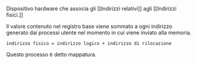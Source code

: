 Dispositivo hardware che associa gli [[Indirizzi relativi]] agli [[Indirizzi fisici.]]

Il valore contenuto nel registro base viene sommato a ogni indirizzo generato dai processi utente nel momento in cui viene inviato alla memoria.

`indirizzo fisico = indirizzo logico + indirizzo di rilocazione`

Questo processo è detto mappatura.